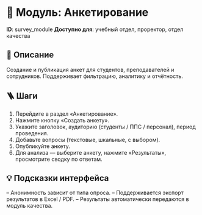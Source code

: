 # 📘 Модуль: Анкетирование
**ID**: survey_module
**Доступно для**: учебный отдел, проректор, отдел качества

## 📝 Описание
Создание и публикация анкет для студентов, преподавателей и сотрудников. Поддерживает фильтрацию, аналитику и отчётность.

## 🪜 Шаги
1. Перейдите в раздел «Анкетирование».
2. Нажмите кнопку «Создать анкету».
3. Укажите заголовок, аудиторию (студенты / ППС / персонал), период проведения.
4. Добавьте вопросы (текстовые, шкальные, с выбором).
5. Опубликуйте анкету.
6. Для анализа — выберите анкету, нажмите «Результаты», просмотрите сводку по ответам.

## 💡 Подсказки интерфейса
– Анонимность зависит от типа опроса.
– Поддерживается экспорт результатов в Excel / PDF.
– Результаты автоматически передаются в модуль качества.
